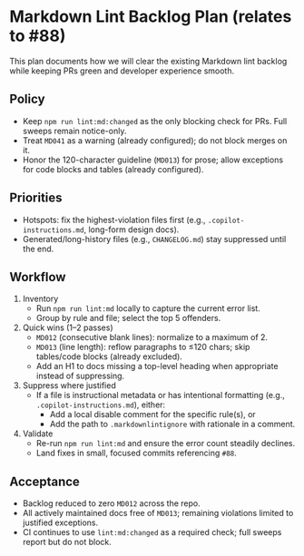 <!-- markdownlint-disable-next-line MD041 -->
# Markdown Lint Backlog Plan (relates to #88)

This plan documents how we will clear the existing Markdown lint backlog while keeping PRs green and
developer experience smooth.

## Policy

- Keep `npm run lint:md:changed` as the only blocking check for PRs. Full sweeps remain notice-only.
- Treat `MD041` as a warning (already configured); do not block merges on it.
- Honor the 120-character guideline (`MD013`) for prose; allow exceptions for code blocks and tables (already configured).

## Priorities

- Hotspots: fix the highest-violation files first (e.g., `.copilot-instructions.md`, long-form design docs).
- Generated/long-history files (e.g., `CHANGELOG.md`) stay suppressed until the end.

## Workflow

1. Inventory
   - Run `npm run lint:md` locally to capture the current error list.
   - Group by rule and file; select the top 5 offenders.
2. Quick wins (1–2 passes)
   - `MD012` (consecutive blank lines): normalize to a maximum of 2.
   - `MD013` (line length): reflow paragraphs to ≤120 chars; skip tables/code blocks (already excluded).
   - Add an H1 to docs missing a top-level heading when appropriate instead of suppressing.
3. Suppress where justified
   - If a file is instructional metadata or has intentional formatting (e.g., `.copilot-instructions.md`), either:
     - Add a local disable comment for the specific rule(s), or
     - Add the path to `.markdownlintignore` with rationale in a comment.
4. Validate
   - Re-run `npm run lint:md` and ensure the error count steadily declines.
   - Land fixes in small, focused commits referencing `#88`.

## Acceptance

- Backlog reduced to zero `MD012` across the repo.
- All actively maintained docs free of `MD013`; remaining violations limited to justified exceptions.
- CI continues to use `lint:md:changed` as a required check; full sweeps report but do not block.

